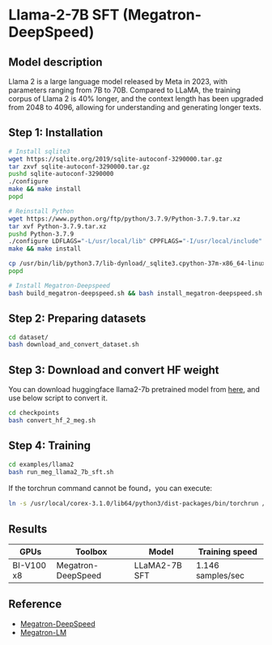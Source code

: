 # Llama-2-7B SFT (Megatron-DeepSpeed)

## Model description

Llama 2 is a large language model released by Meta in 2023, with parameters ranging from 7B to 70B. Compared to LLaMA,
the training corpus of Llama 2 is 40% longer, and the context length has been upgraded from 2048 to 4096, allowing for
understanding and generating longer texts.

## Step 1: Installation

```sh
# Install sqlite3
wget https://sqlite.org/2019/sqlite-autoconf-3290000.tar.gz
tar zxvf sqlite-autoconf-3290000.tar.gz
pushd sqlite-autoconf-3290000
./configure
make && make install
popd

# Reinstall Python
wget https://www.python.org/ftp/python/3.7.9/Python-3.7.9.tar.xz
tar xvf Python-3.7.9.tar.xz
pushd Python-3.7.9
./configure LDFLAGS="-L/usr/local/lib" CPPFLAGS="-I/usr/local/include" --prefix=/usr/bin
make && make install

cp /usr/bin/lib/python3.7/lib-dynload/_sqlite3.cpython-37m-x86_64-linux-gnu.so /usr/local/lib/python3.7/lib-dynload/_sqlite3.so
popd

# Install Megatron-Deepspeed
bash build_megatron-deepspeed.sh && bash install_megatron-deepspeed.sh
```

## Step 2: Preparing datasets

```sh
cd dataset/
bash download_and_convert_dataset.sh
```

## Step 3: Download and convert HF weight

You can download huggingface llama2-7b pretrained model from [here](https://huggingface.co/meta-llama/Llama-2-7b), and
use below script to convert it.

```sh
cd checkpoints
bash convert_hf_2_meg.sh
```

## Step 4: Training

```sh
cd examples/llama2
bash run_meg_llama2_7b_sft.sh
```

If the torchrun command cannot be found，you can execute:

```sh
ln -s /usr/local/corex-3.1.0/lib64/python3/dist-packages/bin/torchrun /usr/local/bin/
```

## Results

| GPUs       | Toolbox            | Model         | Training speed    |
|------------|--------------------|---------------|-------------------|
| BI-V100 x8 | Megatron-DeepSpeed | LLaMA2-7B SFT | 1.146 samples/sec |

## Reference

- [Megatron-DeepSpeed](https://github.com/microsoft/Megatron-DeepSpeed)
- [Megatron-LM](https://github.com/NVIDIA/Megatron-LM)
